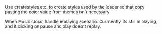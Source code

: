 Use createstyles etc. to create styles used by the loader so that copy pasting the 
color value from themes isn't necessary

When Music stops, handle replaying scenario. Currnently, its still in playing, and it clicking on pause and play doesnt replay.